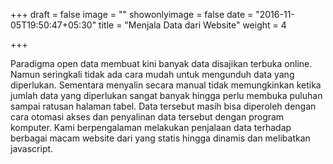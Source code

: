 +++
draft = false
image = ""
showonlyimage = false
date = "2016-11-05T19:50:47+05:30"
title = "Menjala Data dari Website"
weight = 4

+++

Paradigma open data membuat kini banyak data disajikan terbuka online. Namun seringkali tidak ada cara mudah untuk mengunduh data yang diperlukan. Sementara menyalin secara manual tidak memungkinkan ketika jumlah data yang diperlukan sangat banyak hingga perlu membuka puluhan sampai ratusan halaman tabel. Data tersebut masih bisa diperoleh  dengan cara otomasi akses dan penyalinan data tersebut dengan program komputer. Kami berpengalaman melakukan penjalaan data terhadap berbagai macam website dari yang statis hingga dinamis dan melibatkan javascript.

<!--more-->


